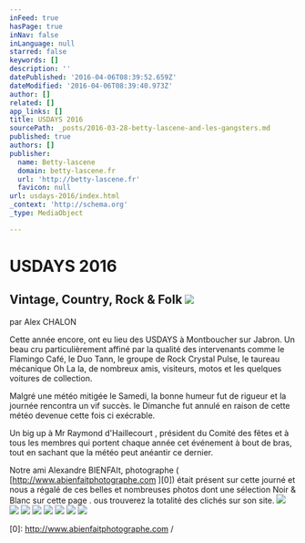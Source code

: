 ```yaml
---
inFeed: true
hasPage: true
inNav: false
inLanguage: null
starred: false
keywords: []
description: ''
datePublished: '2016-04-06T08:39:52.659Z'
dateModified: '2016-04-06T08:39:40.973Z'
author: []
related: []
app_links: []
title: USDAYS 2016
sourcePath: _posts/2016-03-28-betty-lascene-and-les-gangsters.md
published: true
authors: []
publisher:
  name: Betty-lascene
  domain: betty-lascene.fr
  url: 'http://betty-lascene.fr'
  favicon: null
url: usdays-2016/index.html
_context: 'http://schema.org'
_type: MediaObject

---
```

# USDAYS 2016

## Vintage, Country, Rock & Folk ![](https://the-grid-user-content.s3-us-west-2.amazonaws.com/60a9c944-7304-49d6-b217-525db6b4f608.jpg)

par Alex CHALON

Cette année encore, ont eu lieu des USDAYS à Montboucher sur Jabron. Un beau cru particulièrement affiné par la qualité des intervenants comme le Flamingo Café, le Duo Tann, le groupe de Rock Crystal Pulse, le taureau mécanique Oh La la, de nombreux amis, visiteurs, motos et les quelques voitures de collection.

Malgré une météo mitigée le Samedi, la bonne humeur fut de rigueur et la journée rencontra un vif succès. le Dimanche fut annulé en raison de cette météo devenue cette fois ci exécrable.

Un big up à Mr Raymond d'Haillecourt , président du Comité des fêtes et à tous les membres qui portent chaque année cet événement à bout de bras, tout en sachant que la météo peut anéantir ce dernier.

Notre ami Alexandre BIENFAIt, photographe ( [http://www.abienfaitphotographe.com ][0]) était présent sur cette journé et nous a régalé de ces belles et nombreuses photos dont une sélection Noir & Blanc sur cette page . ous trouverez la totalité des clichés sur son site.
![](https://the-grid-user-content.s3-us-west-2.amazonaws.com/f156cefd-da97-4145-8a55-8f455a1fc10c.jpg)
![](https://the-grid-user-content.s3-us-west-2.amazonaws.com/b07092bd-a581-453d-b1b7-e3d4a56888d9.jpg)
![](https://the-grid-user-content.s3-us-west-2.amazonaws.com/d4d1491b-034d-43aa-af6c-76dfe633cdaa.jpg)
![](https://the-grid-user-content.s3-us-west-2.amazonaws.com/6e08ab6a-ad8f-4f7c-b5fd-2d6122d90a9c.jpg)
![](https://the-grid-user-content.s3-us-west-2.amazonaws.com/3435605c-d6fb-42cf-b61f-e9b5664aabc9.jpg)
![](https://the-grid-user-content.s3-us-west-2.amazonaws.com/da79b571-1a01-48bd-8294-356d9bd09a4b.jpg)
![](https://the-grid-user-content.s3-us-west-2.amazonaws.com/29ac2df7-986d-4fae-87f9-d32222a0f5ca.jpg)
![](https://the-grid-user-content.s3-us-west-2.amazonaws.com/09e604ec-5604-42dc-a525-f217c4cb653f.jpg)

[0]: http://www.abienfaitphotographe.com /